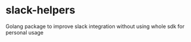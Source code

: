 # slack-helpers
Golang package to improve slack integration without using whole sdk for personal usage

